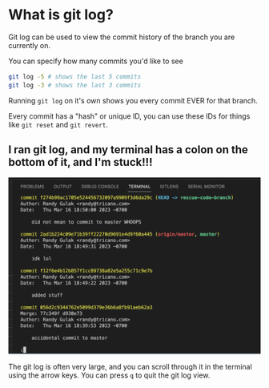 # What is git log?

Git log can be used to view the commit history of the branch you are currently on.

You can specify how many commits you'd like to see

```bash
git log -5 # shows the last 5 commits
git log -3 # shows the last 3 commits
```

Running `git log` on it's own shows you every commit EVER for that branch.

Every commit has a "hash" or unique ID, you can use these IDs for things like `git reset` and `git revert`.

## I ran git log, and my terminal has a colon on the bottom of it, and I'm stuck!!!

![](../../media/colon%20stuck%20terminal.png)

The git log is often very large, and you can scroll through it in the terminal using the arrow keys. You can press `q` to quit the git log view.